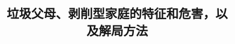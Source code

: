 ---
layout: page
title:  垃圾父母、剥削型家庭的特征和危害，以及解局方法
category: dog-cunt-parent
tags:
keywords:
description:
published: true
---